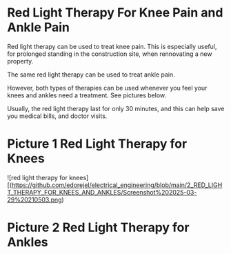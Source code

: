 # Red Light Therapy For Knee Pain and Ankle Pain

Red light therapy can be used to treat knee pain. This is especially useful, for prolonged standing in the construction site, when rennovating a new property.

The same red light therapy can be used to treat ankle pain.

However, both types of therapies can be used whenever you feel your knees and ankles need a treatment. See pictures below.

Usually, the red light therapy last for only 30 minutes, and this can help save you medical bills, and doctor visits.

# Picture 1 Red Light Therapy for Knees
![red light therapy for knees][(https://github.com/edorejel/electrical_engineering/blob/main/2_RED_LIGHT_THERAPY_FOR_KNEES_AND_ANKLES/Screenshot%202025-03-29%20210503.png)


# Picture 2 Red Light Therapy for Ankles






